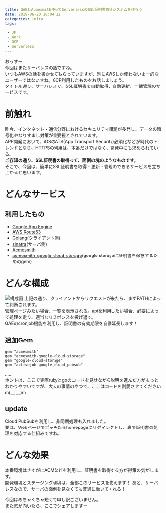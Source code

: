 ```yaml
---
title: GAEとAcmesmith使ってServerlessのSSL証明書取得システムを作ろう
date: 2019-06-20 18:04:12
categories: infra
tags:

 - JP
 - Work
 - GCP
 - Serverless
---
```


おっすー  
今回はまたサーバレスの話ですね。  
いつもAWSの話を書かせてもらっていますが、別にAWSしか使わないよー的なユーザーではないすね。GCP利用したものをお話しましょう。  
タイトル通り、サーバレスで、SSL証明書を自動取得、自動更新、一括管理のサービスです。
<!--more-->
# 前触れ
昨今、インタネット・通信分野におけるセキュリティ問題が多発し、データの暗号化やなりすまし対策が重要視とされています。  
APP開発において、iOSのATS(App Transport Security)必須化などが時代のトレンドとなり、HTTPSの利用は、本番だけではなく、開発中にも求められている。  
__ご存知の通り、SSL証明書の取得って、面倒の塊のようなものです。__  
そこで、今回は、簡単にSSL証明書を取得・更新・管理のできるサービスを立ち上がると思います。

# どんなサービス
## 利用したもの
- [Google App Engine](https://cloud.google.com/appengine/docs/whatisgoogleappengine?hl=ja)
- [AWS Route53](https://aws.amazon.com/jp/route53/)
- [Golang](https://github.com/golang/go)(クライアント側)
- [sinatra](https://github.com/sinatra/sinatra)(サーバ側)
- [Acmesmith](https://github.com/sorah/acmesmith)
- [acmesmith-google-cloud-storage](https://github.com/minimum2scp/acmesmith-google-cloud-storage)(google storageに証明書を保存するためのgem)

# どんな構成
![構成図](http://ae03.alicdn.com/kf/U6db3cce5f9e54964ab0f91f0dffbd394V.png)
上記の通り、クライアントからリクエストが来たら、まずPATHによって判断されます。  
管理ページみたい場合、一覧を表示される。apiを利用したい場合、必要によって処理を走り、適当なリスポンスを投げ返す。  
GAEのcronjob機能を利用し、証明書の有効期限を自動延長します！  

## 追加Gem
```
gem "acmesmith"
gem "acmesmith-google-cloud-storage"
gem "google-cloud-storage"
gem "activejob-google_cloud_pubsub"
```

......  
ホントは、ここで実際rubyとgoのコードを見せながら説明を進んだ方がもっとわかりやすいですが、大人の事情のやつで、ここはコードを割愛させてくださいm(＿ ＿)m

## update
Cloud PubSubを利用し、非同期処理も入れました。  
要は、Webページでポッチたらhomepageにリダイレクトし、裏で証明書の処理を対応する仕組みですね。

# どんな効果
本番環境はさすがにACMなどを利用し、証明書を取得する方が得策の気がします。  
開発環境とステージング環境は、全部このサービスを使えます！ 
あと、サーバレスなので、サーバの面倒を見なくても普通に動いてくれる！

今回はめちゃくちゃ短くて申し訳ございません。  
また気が向いたら、ここでシェアしますー